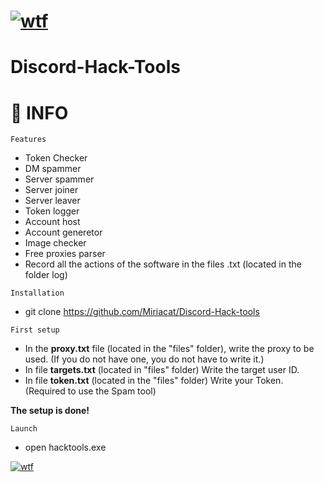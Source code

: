 # [![wtf](https://cdn.discordapp.com/attachments/1057671459406872659/1057990781341794354/679af8d2e6e5498ac1307dc70c3eadc5.jpg "overlord")](https://www.youtube.com/watch?v=dQw45555list=PLrpgO-fUNO4OKpFbFXb2cQlF72Yj3ppJv) 
# Discord-Hack-Tools


# 📌 INFO

`Features`
* Token Checker
* DM spammer
* Server spammer
* Server joiner
* Server leaver
* Token logger
* Account host
* Account generetor
* Image checker
* Free proxies parser
* Record all the actions of the software in the files .txt (located in the folder log)

`Installation`
* git clone https://github.com/Miriacat/Discord-Hack-tools

`First setup`
- In the **proxy.txt** file (located in the "files" folder), write the proxy to be used. (If you do not have one, you do not have to write it.)
- In file **targets.txt** (located in "files" folder) Write the target user ID.
- In file **token.txt** (located in the "files" folder) Write your Token. (Required to use the Spam tool)


**The setup is done!**

`Launch`
* open hacktools.exe

[![wtf](https://cdn.discordapp.com/attachments/1057671459406872659/1057990781341794354/679af8d2e6e5498ac1307dc70c3eadc5.jpg "overlord")](https://www.youtube.com/watch?v=dQw4w9WgXcQ&list=PLrpgO-fUFDFE#%F#FEW#"FWDSVCDSXb2cQlF72Yj3ppJv)


